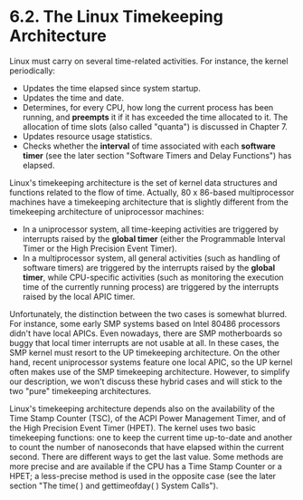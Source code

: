 # 6.2. The Linux Timekeeping Architecture

Linux must carry on several time-related activities. For instance, the kernel periodically:

- Updates the time elapsed since system startup.
- Updates the time and date.
- Determines, for every CPU, how long the current process has been running, and **preempts** it if it has exceeded the time allocated to it. The allocation of time slots (also called "quanta") is discussed in Chapter 7.
- Updates resource usage statistics.
- Checks whether the **interval** of time associated with each **software timer** (see the later section "Software Timers and Delay Functions") has elapsed.

Linux's timekeeping architecture is the set of kernel data structures and functions related to the flow of time. Actually, 80 x 86-based multiprocessor machines have a timekeeping architecture that is slightly different from the timekeeping architecture of uniprocessor machines:

- In a uniprocessor system, all time-keeping activities are triggered by interrupts raised by the **global timer** (either the Programmable Interval Timer or the High Precision Event Timer).
- In a multiprocessor system, all general activities (such as handling of software timers) are triggered by the interrupts raised by the **global timer**, while CPU-specific activities (such as monitoring the execution time of the currently running process) are triggered by the interrupts raised by the local APIC timer.

Unfortunately, the distinction between the two cases is somewhat blurred. For instance, some early SMP systems based on Intel 80486 processors didn't have local APICs. Even nowadays, there are SMP motherboards so buggy that local timer interrupts are not usable at all. In these cases, the SMP kernel must resort to the UP timekeeping architecture. On the other hand, recent uniprocessor systems feature one local APIC, so the UP kernel often makes use of the SMP timekeeping architecture. However, to simplify our description, we won't discuss these hybrid cases and will stick to the two "pure" timekeeping architectures.

Linux's timekeeping architecture depends also on the availability of the Time Stamp Counter (TSC), of the ACPI Power Management Timer, and of the High Precision Event Timer (HPET). The kernel uses two basic timekeeping functions: one to keep the current time up-to-date and another to count the number of nanoseconds that have elapsed within the current second. There are different ways to get the last value. Some methods are more precise and are available if the CPU has a Time Stamp Counter or a HPET; a less-precise method is used in the opposite case (see the later section "The time( ) and gettimeofday( ) System Calls").